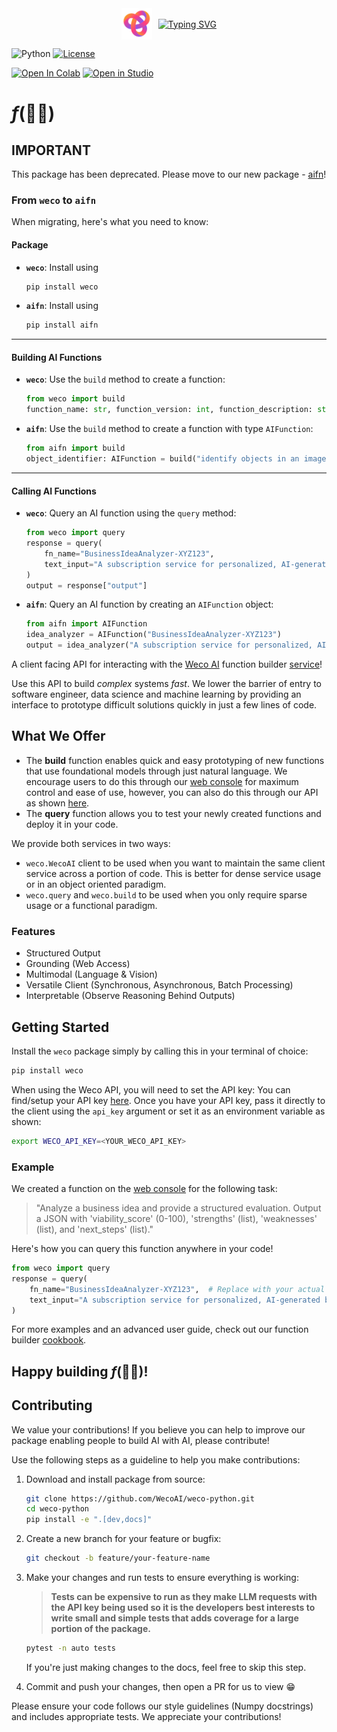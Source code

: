 <div align="center" style="display: flex; align-items: center; justify-content: center;">
  <img src=".overrides/.icons/custom/weco.svg" alt="Weco AI" style="height: 50px; margin-right: 10px;">
  <a href="https://git.io/typing-svg"><img src="https://readme-typing-svg.demolab.com?font=Georgia&size=32&duration=4000&pause=400&color=FD4578&vCenter=true&multiline=false&width=200&height=50&lines=Weco+Client" alt="Typing SVG" /></a>
</div>

![Python](https://img.shields.io/badge/Python-3.10.14-blue)
[![License](https://img.shields.io/badge/License-MIT-green.svg)](https://opensource.org/licenses/MIT)


<a href="https://colab.research.google.com/github/WecoAI/weco-python/blob/main/examples/cookbook.ipynb" target="_parent"><img src="https://colab.research.google.com/assets/colab-badge.svg" alt="Open In Colab" width=110 height=20/></a>
<a target="_blank" href="https://lightning.ai/new?repo_url=https%3A%2F%2Fgithub.com%2FWecoAI%2Fweco-python%2Fblob%2Fmain%2Fexamples%2Fcookbook.ipynb"><img src="https://pl-bolts-doc-images.s3.us-east-2.amazonaws.com/app-2/studio-badge.svg" alt="Open in Studio" width=100 height=20/></a>

# $f$(👷‍♂️)

## IMPORTANT

This package has been deprecated. Please move to our new package - [aifn](https://github.com/WecoAI/aifn-python)!

### From `weco` to `aifn`

When migrating, here's what you need to know:

#### Package
- **`weco`**: Install using  
  ```bash
  pip install weco
  ```
- **`aifn`**: Install using  
  ```bash
  pip install aifn
  ```

---

#### Building AI Functions
- **`weco`**: Use the `build` method to create a function:  
  ```python
  from weco import build
  function_name: str, function_version: int, function_description: str = build("identify objects in an image")
  ```
- **`aifn`**: Use the `build` method to create a function with type `AIFunction`:  
  ```python
  from aifn import build
  object_identifier: AIFunction = build("identify objects in an image")
  ```

---

#### Calling AI Functions
- **`weco`**: Query an AI function using the `query` method:  
  ```python
  from weco import query
  response = query(
      fn_name="BusinessIdeaAnalyzer-XYZ123",
      text_input="A subscription service for personalized, AI-generated bedtime stories for children."
  )
  output = response["output"]
  ```
- **`aifn`**: Query an AI function by creating an `AIFunction` object:  
  ```python
  from aifn import AIFunction
  idea_analyzer = AIFunction("BusinessIdeaAnalyzer-XYZ123")
  output = idea_analyzer("A subscription service for personalized, AI-generated bedtime stories for children.").output

A client facing API for interacting with the [Weco AI](https://www.weco.ai/) function builder [service](https://www.aifunction.com)!

Use this API to build *complex* systems *fast*. We lower the barrier of entry to software engineer, data science and machine learning by providing an interface to prototype difficult solutions quickly in just a few lines of code.

## What We Offer

- The **build** function enables quick and easy prototyping of new functions that use foundational models through just natural language. We encourage users to do this through our [web console](https://www.aifunction.com) for maximum control and ease of use, however, you can also do this through our API as shown [here](examples/cookbook.ipynb).
- The **query** function allows you to test your newly created functions and deploy it in your code.

We provide both services in two ways:
- `weco.WecoAI` client to be used when you want to maintain the same client service across a portion of code. This is better for dense service usage or in an object oriented paradigm.
- `weco.query` and `weco.build` to be used when you only require sparse usage or a functional paradigm.

### Features
- Structured Output
- Grounding (Web Access)
- Multimodal (Language & Vision)
- Versatile Client (Synchronous, Asynchronous, Batch Processing)
- Interpretable (Observe Reasoning Behind Outputs)

## Getting Started

Install the `weco` package simply by calling this in your terminal of choice:
```bash
pip install weco
```

When using the Weco API, you will need to set the API key:
You can find/setup your API key [here](https://www.aifunction.com/account/api-keys). Once you have your API key, pass it directly to the client using the `api_key` argument or set it as an environment variable as shown:
```bash
export WECO_API_KEY=<YOUR_WECO_API_KEY>
```

### Example

We created a function on the [web console](https://www.aifunction.com) for the following task:
> "Analyze a business idea and provide a structured evaluation. Output a JSON with 'viability_score' (0-100), 'strengths' (list), 'weaknesses' (list), and 'next_steps' (list)."

Here's how you can query this function anywhere in your code!
```python
from weco import query
response = query(
    fn_name="BusinessIdeaAnalyzer-XYZ123",  # Replace with your actual function name
    text_input="A subscription service for personalized, AI-generated bedtime stories for children."
)
```
For more examples and an advanced user guide, check out our function builder [cookbook](examples/cookbook.ipynb).

## Happy building $f$(👷‍♂️)!

## Contributing

We value your contributions! If you believe you can help to improve our package enabling people to build AI with AI, please contribute!

Use the following steps as a guideline to help you make contributions:

1. Download and install package from source:
   ```bash
   git clone https://github.com/WecoAI/weco-python.git
   cd weco-python
   pip install -e ".[dev,docs]"
   ```

2. Create a new branch for your feature or bugfix:
   ```bash
   git checkout -b feature/your-feature-name
   ```

3. Make your changes and run tests to ensure everything is working:
   
   > **Tests can be expensive to run as they make LLM requests with the API key being used so it is the developers best interests to write small and simple tests that adds coverage for a large portion of the package.**
   
   ```bash
   pytest -n auto tests
   ```
   If you're just making changes to the docs, feel free to skip this step.

4. Commit and push your changes, then open a PR for us to view 😁

Please ensure your code follows our style guidelines (Numpy docstrings) and includes appropriate tests. We appreciate your contributions!
